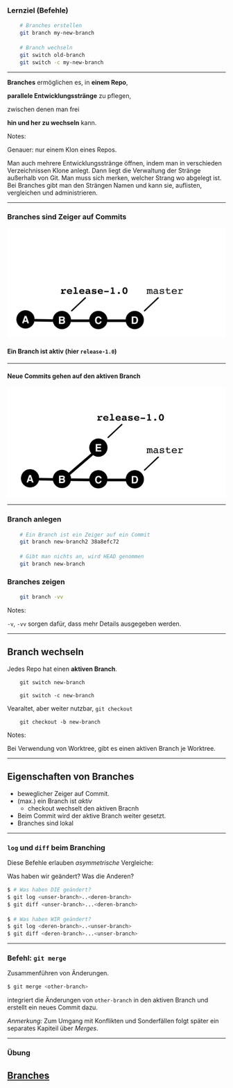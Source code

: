 ### Lernziel (Befehle)

```bash
    # Branches erstellen
    git branch my-new-branch

    # Branch wechseln
    git switch old-branch
    git switch -c my-new-branch

```

---


**Branches** ermöglichen es, in **einem Repo**,

**parallele Entwicklungsstränge** zu pflegen,

zwischen denen man frei

**hin und her zu wechseln** kann.

Notes:

Genauer: nur einem Klon eines Repos.

Man auch mehrere Entwicklungsstränge öffnen,
indem man in verschieden Verzeichnissen Klone anlegt.
Dann liegt die Verwaltung der Stränge
außerhalb von Git.
Man muss sich merken, welcher Strang wo abgelegt ist.
Bei Branches gibt man den Strängen Namen und kann sie,
auflisten, vergleichen und administrieren.


---

### Branches sind Zeiger auf Commits

![Branch vor dem Commit](abb-branches-beispiel-vorher.png)

#### Ein Branch ist aktiv (hier `release-1.0`)

---

#### Neue Commits gehen auf den aktiven Branch

![Branch nach dem Commit](abb-branches-beispiel-nachher.png)


---

### Branch anlegen

```bash
    # Ein Branch ist ein Zeiger auf ein Commit
    git branch new-branch2 38a8efc72

    # Gibt man nichts an, wird HEAD genommen
    git branch new-branch
```

### Branches zeigen

```bash
    git branch -vv
```


Notes:

`-v`, `-vv` sorgen dafür, dass mehr Details ausgegeben werden.


---

## Branch wechseln

Jedes Repo hat einen **aktiven Branch**.

```
    git switch new-branch
```

```
    git switch -c new-branch
```

Vearaltet, aber weiter nutzbar, `git checkout`

```
    git checkout -b new-branch
```


Notes:

Bei Verwendung von Worktree, gibt es einen aktiven Branch je Worktree.

---

## Eigenschaften von Branches

 * beweglicher Zeiger auf Commit.
 * (max.) ein Branch ist *aktiv*
   - checkout wechselt den aktiven Bracnh
 * Beim Commit wird der aktive Branch weiter gesetzt.
 * Branches sind lokal

----

### `log` und `diff` beim Branching

Diese Befehle erlauben *asymmetrische* Vergleiche:

Was haben wir geändert? Was die Anderen?

```bash
$ # Was haben DIE geändert? 
$ git log <unser-branch>..<deren-branch>    
$ git diff <unser-branch>...<deren-branch>    

$ # Was haben WIR geändert? 
$ git log <deren-branch>..<unser-branch>    
$ git diff <deren-branch>...<unser-branch>   
```

---

### Befehl: `git merge`

Zusammenführen von Änderungen.

```bash
$ git merge <other-branch>
```

integriert die Änderungen von `other-branch` in den aktiven Branch und erstellt ein neues Commit dazu.

*Anmerkung:* Zum Umgang mit Konflikten und Sonderfällen folgt später ein separates Kapiteil über *Merges*.

---

### Übung

<h2><a href="git-uebungen/aufgabe-zusammenarbeit-branching.html" target="_blank">Branches<a></h2>


